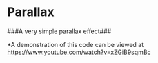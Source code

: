 # Parallax #
###A very simple parallax effect###

*A demonstration of this code can be viewed at <https://www.youtube.com/watch?v=xZGiB9sqmBc>
